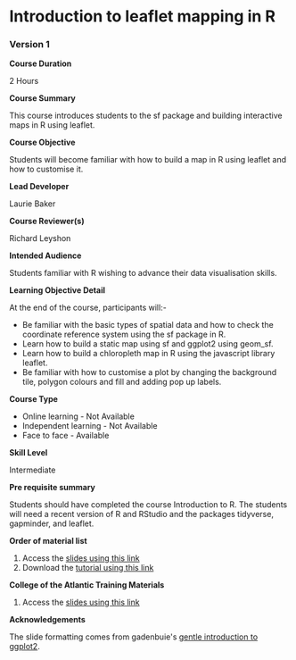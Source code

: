 # Introduction to leaflet mapping in R

### Version 1

**Course Duration**

2 Hours

**Course Summary**

This course introduces students to the sf package and building interactive maps in R using leaflet.  

**Course Objective**

Students will become familiar with how to build a map in R using leaflet and how to customise it. 

**Lead Developer**

Laurie Baker

**Course Reviewer(s)**

Richard Leyshon

**Intended Audience**

Students familiar with R wishing to advance their data visualisation skills. 

**Learning Objective Detail**

At the end of the course, participants will:-

* Be familiar with the basic types of spatial data and how to check the coordinate reference system using the sf package in R.
* Learn how to build a static map using sf and ggplot2 using geom_sf.
* Learn how to build a chloropleth map in R using the javascript library leaflet.
* Be familiar with how to customise a plot by changing the background tile, polygon colours and fill and adding pop up labels.


**Course Type**

* Online learning - Not Available
* Independent learning - Not Available
* Face to face - Available

**Skill Level**

Intermediate

**Pre requisite summary** 

Students should have completed the course Introduction to R. The students will need a recent version of R and RStudio and the packages tidyverse, gapminder, and leaflet. 

**Order of material list**
1. Access the [slides using this link](slides/leaflet_slides2.html)
2. Download the [tutorial using this link](tutorial/leaflet_tutorial.Rmd)

**College of the Atlantic Training Materials**
1. Access the [slides using this link](slides/leaflet_slides3.html)

**Acknowledgements**

The slide formatting comes from gadenbuie's [gentle introduction to ggplot2](https://pkg.garrickadenbuie.com/gentle-ggplot2/#1).
